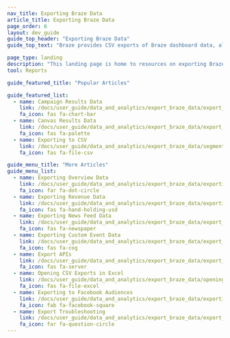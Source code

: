 ```yaml
---
nav_title: Exporting Braze Data
article_title: Exporting Braze Data
page_order: 6
layout: dev_guide
guide_top_header: "Exporting Braze Data"
guide_top_text: "Braze provides CSV exports of Braze dashboard data, allowing you to analyze them with a variety of tools. The following lists the different types of data you can export from the dashboard, as well as tips for opening the data in Excel and performing exports with our API.<br><br>Before performing your export, make sure you have selected the right time frame that you wish to view data from."

page_type: landing
description: "This landing page is home to resources on exporting Braze data, such as reports and graphs."
tool: Reports

guide_featured_title: "Popular Articles"

guide_featured_list:
  - name: Campaign Results Data
    link: /docs/user_guide/data_and_analytics/export_braze_data/export_campaign_results_data/
    fa_icon: fas fa-chart-bar
  - name: Canvas Results Data
    link: /docs/user_guide/data_and_analytics/export_braze_data/export_canvas_data/
    fa_icon: fas fa-palette
  - name: Exporting to CSV
    link: /docs/user_guide/data_and_analytics/export_braze_data/segment_data_to_csv/
    fa_icon: fas fa-file-csv

guide_menu_title: "More Articles"
guide_menu_list:
  - name: Exporting Overview Data
    link: /docs/user_guide/data_and_analytics/export_braze_data/exporting_app_usage_data/
    fa_icon: far fa-dot-circle
  - name: Exporting Revenue Data
    link: /docs/user_guide/data_and_analytics/export_braze_data/exporting_revenue_data/
    fa_icon: fas fa-hand-holding-usd
  - name: Exporting News Feed Data
    link: /docs/user_guide/data_and_analytics/export_braze_data/export_news_feed_data/
    fa_icon: fas fa-newspaper
  - name: Exporting Custom Event Data
    link: /docs/user_guide/data_and_analytics/export_braze_data/export_custom_event_data/
    fa_icon: fas fa-cog
  - name: Export APIs
    link: /docs/user_guide/data_and_analytics/export_braze_data/export_apis/
    fa_icon: fas fa-server
  - name: Opening CSV Exports in Excel
    link: /docs/user_guide/data_and_analytics/export_braze_data/opening_csv_reports_in_excel/
    fa_icon: fas fa-file-excel
  - name: Exporting to Facebook Audiences
    link: /docs/user_guide/data_and_analytics/export_braze_data/exporting_to_facebook_audiences/
    fa_icon: fab fa-facebook-square
  - name: Export Troubleshooting
    link: /docs/user_guide/data_and_analytics/export_braze_data/export_troubleshooting/
    fa_icon: far fa-question-circle
---
```


